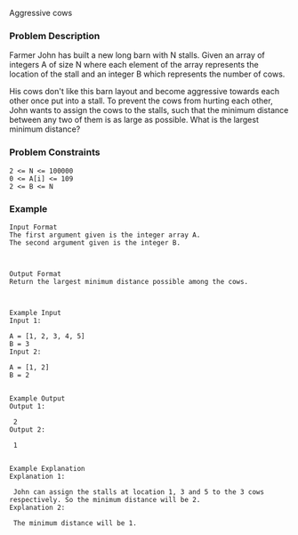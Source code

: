 Aggressive cows

### Problem Description

Farmer John has built a new long barn with N stalls. Given an array of integers A of size N where each element of the array represents the location of the stall and an integer B which represents the number of cows.

His cows don't like this barn layout and become aggressive towards each other once put into a stall. To prevent the cows from hurting each other, John wants to assign the cows to the stalls, such that the minimum distance between any two of them is as large as possible. What is the largest minimum distance?

### Problem Constraints

```
2 <= N <= 100000
0 <= A[i] <= 109
2 <= B <= N
```

### Example

```
Input Format
The first argument given is the integer array A.
The second argument given is the integer B.



Output Format
Return the largest minimum distance possible among the cows.



Example Input
Input 1:

A = [1, 2, 3, 4, 5]
B = 3
Input 2:

A = [1, 2]
B = 2


Example Output
Output 1:

 2
Output 2:

 1


Example Explanation
Explanation 1:

 John can assign the stalls at location 1, 3 and 5 to the 3 cows respectively. So the minimum distance will be 2.
Explanation 2:

 The minimum distance will be 1.
```
